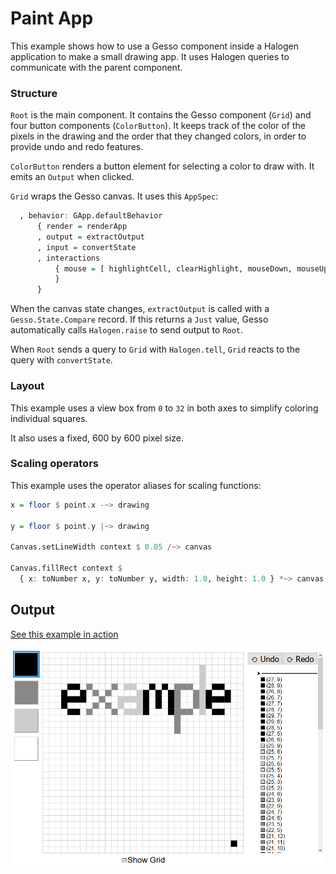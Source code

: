 # Paint App

This example shows how to use a Gesso component inside a Halogen application to make a small drawing app. It uses Halogen queries to communicate with the parent component.

### Structure

`Root` is the main component. It contains the Gesso component (`Grid`) and four button components (`ColorButton`). It keeps track of the color of the pixels in the drawing and the order that they changed colors, in order to provide undo and redo features.

`ColorButton` renders a button element for selecting a color to draw with. It emits an `Output` when clicked.

`Grid` wraps the Gesso canvas. It uses this `AppSpec`:

```purescript
  , behavior: GApp.defaultBehavior
      { render = renderApp
      , output = extractOutput
      , input = convertState
      , interactions
          { mouse = [ highlightCell, clearHighlight, mouseDown, mouseUp ]
          }
      }
```

When the canvas state changes, `extractOutput` is called with a `Gesso.State.Compare` record. If this returns a `Just` value, Gesso automatically calls `Halogen.raise` to send output to `Root`.

When `Root` sends a query to `Grid` with `Halogen.tell`, `Grid` reacts to the query with `convertState`.

### Layout

This example uses a view box from `0` to `32` in both axes to simplify coloring individual squares.

It also uses a fixed, 600 by 600 pixel size.

### Scaling operators

This example uses the operator aliases for scaling functions:

```purescript
x = floor $ point.x -~> drawing

y = floor $ point.y |~> drawing

Canvas.setLineWidth context $ 0.05 /~> canvas

Canvas.fillRect context $
  { x: toNumber x, y: toNumber y, width: 1.0, height: 1.0 } *~> canvas
```

## Output

[See this example in action](https://smilack.github.io/purescript-gesso/examples/paint/dist/)

![A small drawing application. On the left, there are four buttons to pick a shade of gray to draw with. On the right, there are undo and redo buttons and a list of colors and coordinates showing the order that pixels were given a color. At the bottom, a checkbox with the label "Show Grid" is checked. In the middle, a canvas divided into a 32 by 32 grid has the word "example" written on it in various shades of gray.](paint-app.png)
